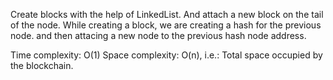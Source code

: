 Create blocks with the help of LinkedList. And attach a new block on the tail of the node. While creating a block, we are creating a hash for the previous node.
and then attacing a new node to the previous hash node address.

Time complexity: O(1)
Space complexity: O(n), i.e.: Total space occupied by the blockchain.